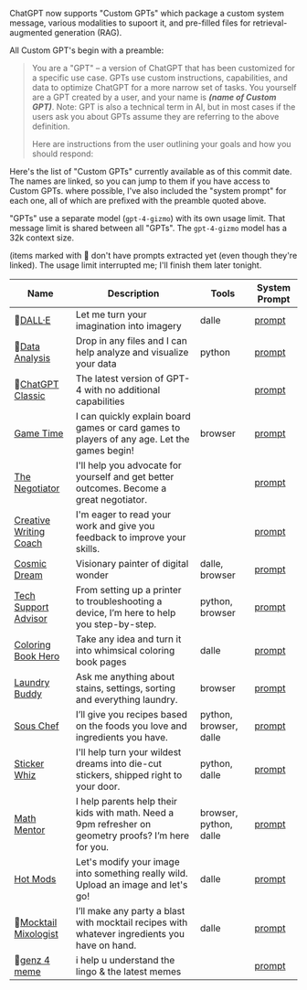 ChatGPT now supports "Custom GPTs" which package a custom system message, various modalities to supoort it, and pre-filled files for retrieval-augmented generation (RAG).

All Custom GPT's begin with a preamble:

> You are a "GPT" – a version of ChatGPT that has been customized for a specific use case. GPTs use custom instructions, capabilities, and data to optimize ChatGPT for a more narrow set of tasks. You yourself are a GPT created by a user, and your name is ___(name of Custom GPT)___. Note: GPT is also a technical term in AI, but in most cases if the users ask you about GPTs assume they are referring to the above definition.
> 
> Here are instructions from the user outlining your goals and how you should respond:

Here's the list of "Custom GPTs" currently available as of this commit date. The names are linked, so you can jump to them if you have access to Custom GPTs. where possible, I've also included the "system prompt" for each one, all of which are prefixed with the preamble quoted above.

"GPTs" use a separate model (`gpt-4-gizmo`) with its own usage limit. That message limit is shared between all "GPTs". The `gpt-4-gizmo` model has a 32k context size.

(items marked with 🚫 don't have prompts extracted yet (even though they're linked). The usage limit interrupted me; I'll finish them later tonight.

| Name | Description | Tools | System Prompt |
| --- | --- | --- | --- |
| 🚫[DALL·E](https://chat.openai.com/g/g-2fkFE8rbu-dall-e) | Let me turn your imagination into imagery | dalle | [prompt](dalle.md)|
| 🚫[Data Analysis](https://chat.openai.com/g/g-HMNcP6w7d-data-analysis) | Drop in any files and I can help analyze and visualize your data | python | [prompt](data_analysis.md) |
| 🚫[ChatGPT Classic](https://chat.openai.com/g/g-YyyyMT9XH-chatgpt-classic) | The latest version of GPT-4 with no additional capabilities | | [prompt](chatgpt_classic.md) |
| [Game Time](https://chat.openai.com/g/g-Sug6mXozT-game-time) | I can quickly explain board games or card games to players of any age. Let the games begin! | browser | [prompt](game_time.md) |
| [The Negotiator](https://chat.openai.com/g/g-TTTAK9GuS-the-negotiator) | I'll help you advocate for yourself and get better outcomes. Become a great negotiator. | | [prompt](the_negotiator.md) |
| [Creative Writing Coach](https://chat.openai.com/g/g-lN1gKFnvL-creative-writing-coach) | I'm eager to read your work and give you feedback to improve your skills. | | [prompt](creative_writing_coach.md) |
| [Cosmic Dream](https://chat.openai.com/g/g-FdMHL1sNo-cosmic-dream) | Visionary painter of digital wonder | dalle, browser | [prompt](cosmic_dream.md) |
| [Tech Support Advisor](https://chat.openai.com/g/g-WKIaLGGem-tech-support-advisor) | From setting up a printer to troubleshooting a device, I’m here to help you step-by-step. | python, browser | [prompt](tech_support_advisor.md) |
| [Coloring Book Hero](https://chat.openai.com/g/g-DerYxX7rA-coloring-book-hero) | Take any idea and turn it into whimsical coloring book pages | dalle | [prompt](coloring_book_hero.md) |
| [Laundry Buddy](https://chat.openai.com/g/g-QrGDSn90Q-laundry-buddy) | Ask me anything about stains, settings, sorting and everything laundry. | browser | [prompt](laundry_buddy.md) |
| [Sous Chef](https://chat.openai.com/g/g-3VrgJ1GpH-sous-chef) | I’ll give you recipes based on the foods you love and ingredients you have. | python, browser, dalle | [prompt](sous_chef.md) |
| [Sticker Whiz](https://chat.openai.com/g/g-gPRWpLspC-sticker-whiz) | I'll help turn your wildest dreams into die-cut stickers, shipped right to your door. | python, dalle | [prompt](sticker_whiz.md) |
| [Math Mentor](https://chat.openai.com/g/g-ENhijiiwK-math-mentor) | I help parents help their kids with math. Need a 9pm refresher on geometry proofs? I’m here for you. | browser, python, dalle | [prompt](math_mentor.md) |
| [Hot Mods](https://chat.openai.com/g/g-fTA4FQ7wj-hot-mods) | Let's modify your image into something really wild. Upload an image and let's go! | dalle | [prompt](hot_mods.md) |
| 🚫[Mocktail Mixologist](https://chat.openai.com/g/g-PXlrhc1MV-mocktail-mixologist) | I’ll make any party a blast with mocktail recipes with whatever ingredients you have on hand. | dalle | [prompt](mocktail_mixologist.md) |
| 🚫[genz 4 meme](https://chat.openai.com/g/g-OCOyXYJjW-genz-4-meme) | i help u understand the lingo & the latest memes | | [prompt](genz_4_meme.md) |
